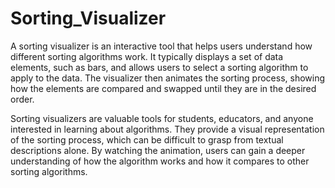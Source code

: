 # Sorting_Visualizer
A sorting visualizer is an interactive tool that helps users understand how different sorting algorithms work. It typically displays a set of data elements, such as  bars, and allows users to select a sorting algorithm to apply to the data. The visualizer then animates the sorting process, showing how the elements are compared and swapped until they are in the desired order.

Sorting visualizers are valuable tools for students, educators, and anyone interested in learning about algorithms. They provide a visual representation of the sorting process, which can be difficult to grasp from textual descriptions alone. By watching the animation, users can gain a deeper understanding of how the algorithm works and how it compares to other sorting algorithms.
